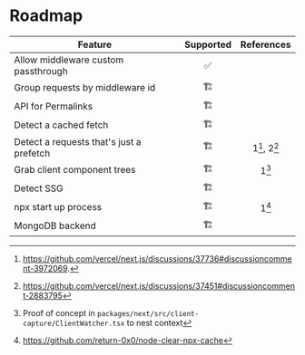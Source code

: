 # Roadmap

| Feature | Supported | References |
|-|:-:|:-:|
| Allow middleware custom passthrough | ✅ | |
| Group requests by middleware id | 🏗️ | |
| API for Permalinks | 🏗️ | |
| Detect a cached fetch | 🏗️ | |
| Detect a requests that's just a prefetch | 🏗️ | 1[^1], 2[^2] |
| Grab client component trees | 🏗️ | 1[^3] |
| Detect SSG | 🏗️ |  |
| npx start up process | 🏗️ | 1[^4] |
| MongoDB backend | 🏗️ |  |

[^1]: https://github.com/vercel/next.js/discussions/37736#discussioncomment-3972069.
[^2]: https://github.com/vercel/next.js/discussions/37451#discussioncomment-2883795
[^3]: Proof of concept in `packages/next/src/client-capture/ClientWatcher.tsx` to nest context
[^4]: https://github.com/return-0x0/node-clear-npx-cache